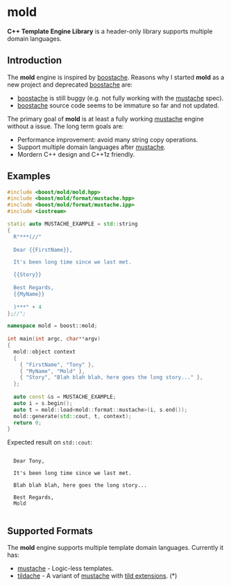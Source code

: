 # mold

**C++ Template Engine Library** is a header-only library supports multiple domain languages. 

Introduction
------------

The **mold** engine is inspired by [boostache][]. Reasons why I started
**mold** as a new project and deprecated [boostache][] are:

  * [boostache][] is still buggy (e.g. not fully working with the [mustache][] spec).
  * [boostache][] source code seems to be immature so far and not updated.

The primary goal of **mold** is at least a fully working [mustache][] engine without a issue.
The long term goals are:

  * Performance improvement: avoid many string copy operations.
  * Support multiple domain languages after [mustache][].
  * Mordern C++ design and C++1z friendly.

Examples
--------

```c++
#include <boost/mold/mold.hpp>
#include <boost/mold/format/mustache.hpp>
#include <boost/mold/format/mustache.ipp>
#include <iostream>

static auto MUSTACHE_EXAMPLE = std::string
{
  R"***(//"
  
  Dear {{FirstName}},

  It's been long time since we last met.

  {{Story}}
  
  Best Regards,
  {{MyName}}
  
  )***" + 4
};//";

namespace mold = boost::mold;
  
int main(int argc, char**argv)
{
  mold::object context
  {
    { "FirstName", "Tony" },
    { "MyName", "Mold" },
    { "Story", "Blah blah blah, here goes the long story..." },
  };
  
  auto const &s = MUSTACHE_EXAMPLE;
  auto i = s.begin();
  auto t = mold::load<mold::format::mustache>(i, s.end());
  mold::generate(std::cout, t, context);
  return 0;
}
```

Expected result on `std::cout`:

```
  
  Dear Tony,

  It's been long time since we last met.

  Blah blah blah, here goes the long story...
  
  Best Regards,
  Mold
  
```

Supported Formats
-----------------

The **mold** engine supports multiple template domain languages. Currently it has:

  * [mustache][] - Logic-less templates.
  * [tildache][] - A variant of [mustache][] with [tild extensions][tild-ext]. (*)

[boostache]: https://github.com/cierelabs/boostache
[mustache]: http://mustache.github.io/mustache.5.html
[tildache]: https://github.com/duzy/mold/wiki/tildache
[tild-ext]: https://github.com/duzy/mold/wiki/tild-extensions
